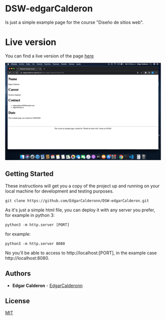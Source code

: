 # DSW-edgarCalderon

Is just a simple example page for the course "Diseño de sitios web".

# Live version
You can find a live version of the page [here](https://edgarcalderonn.github.io/DSW-edgarCalderon/index.html)

![screenshot](screenshot.png)

## Getting Started

These instructions will get you a copy of the project up and running on your local machine for development and testing purposes.

```
git clone https://github.com/EdgarCalderonn/DSW-edgarCalderon.git
```

As it's just a simple html file, you can deploy it with any server you prefer, for example in python 3:

```
python3 -m http.server [PORT]
```

for example:
```
python3 -m http.server 8080
```

No you'll be able to access to http://localhost:[PORT], in the example case http://localhost:8080.




## Authors

* **Edgar Calderon** - [EdgarCalderonn](https://github.com/edgarcalderonn)

## License

[MIT](https://choosealicense.com/licenses/mit/)


